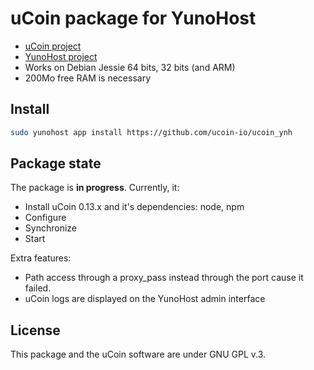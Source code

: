 # uCoin package for YunoHost

* [uCoin project](http://ucoin.io)
* [YunoHost project](https://yunohost.org/#/)
* Works on Debian Jessie 64 bits, 32 bits (and ARM)
* 200Mo free RAM is necessary

## Install

```bash
sudo yunohost app install https://github.com/ucoin-io/ucoin_ynh
```

## Package state
The package is **in progress**.
Currently, it:

* Install uCoin 0.13.x and it's dependencies: node, npm
* Configure
* Synchronize
* Start

Extra features:

* Path access through a proxy_pass instead through the port cause it failed.
* uCoin logs are displayed on the YunoHost admin interface

## License
This package and the uCoin software are under GNU GPL v.3.
